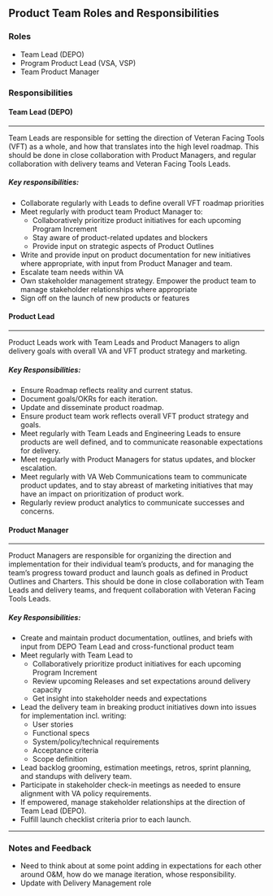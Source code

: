 ## Product Team Roles and Responsibilities

### Roles 
- Team Lead (DEPO)
- Program Product Lead (VSA, VSP)
- Team Product Manager  

### Responsibilities

####  Team Lead (DEPO)

---

Team Leads are responsible for setting the direction of Veteran Facing Tools (VFT) as a whole, and how that translates into the high level roadmap. This should be done in close collaboration with Product Managers, and regular collaboration with delivery teams and Veteran Facing Tools Leads.

##### Key responsibilities:

- Collaborate regularly with Leads to define overall VFT roadmap priorities
- Meet regularly with product team Product Manager to:
  - Collaboratively prioritize product initiatives for each upcoming Program Increment
  - Stay aware of product-related updates and blockers
  - Provide input on strategic aspects of Product Outlines
- Write and provide input on product documentation for new initiatives where appropriate, with input from Product Manager and team.
- Escalate team needs within VA
- Own stakeholder management strategy. Empower the product team to manage stakeholder relationships where appropriate
- Sign off on the launch of new products or features
 
#### Product Lead  
---
Product Leads work with Team Leads and Product Managers to align delivery goals with overall VA and VFT product strategy and marketing.

##### Key Responsibilities:

- Ensure Roadmap reflects reality and current status.
- Document goals/OKRs for each iteration.
- Update and disseminate product roadmap.
- Ensure product team work reflects overall VFT product strategy and goals.
- Meet regularly with Team Leads and Engineering Leads to ensure products are well defined, and to communicate reasonable expectations for delivery.
- Meet regularly with Product Managers for status updates, and blocker escalation.
- Meet regularly with VA Web Communications team to communicate product updates, and to stay abreast of marketing initiatives that may have an impact on prioritization of product work.
- Regularly review product analytics to communicate successes and concerns.

#### Product Manager  
---
Product Managers are responsible for organizing the direction and implementation for their individual team’s products, and for managing the team’s progress toward product and launch goals as defined in Product Outlines and Charters. This should be done in close collaboration with Team Leads and delivery teams, and frequent collaboration with Veteran Facing Tools Leads.

##### Key Responsibilities:

- Create and maintain product documentation, outlines, and briefs with input from DEPO Team Lead and cross-functional product team
- Meet regularly with Team Lead to
  - Collaboratively prioritize product initiatives for each upcoming Program Increment
  - Review upcoming Releases and set expectations around delivery capacity
  - Get insight into stakeholder needs and expectations
- Lead the delivery team in breaking product initiatives down into issues for implementation incl. writing:
  - User stories
  - Functional specs
  - System/policy/technical requirements
  - Acceptance criteria
  - Scope definition
- Lead backlog grooming, estimation meetings, retros, sprint planning, and standups with delivery team.
- Participate in stakeholder check-in meetings as needed to ensure alignment with VA policy requirements.
- If empowered, manage stakeholder relationships at the direction of Team Lead (DEPO). 
- Fulfill launch checklist criteria prior to each launch.
---

### Notes and Feedback

- Need to think about at some point adding in expectations for each other around O&M, how do we manage iteration, whose responsibility.
- Update with Delivery Management role
